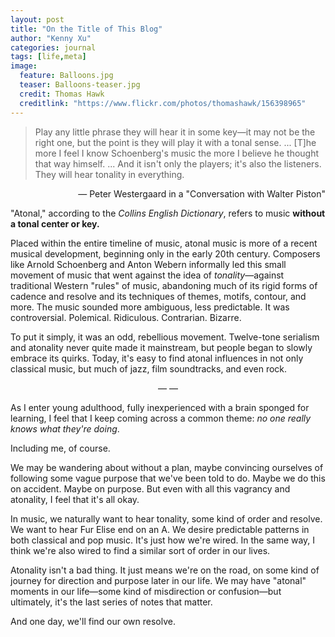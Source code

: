 ```yaml
---
layout: post
title: "On the Title of This Blog"
author: "Kenny Xu"
categories: journal
tags: [life,meta]
image:
  feature: Balloons.jpg
  teaser: Balloons-teaser.jpg
  credit: Thomas Hawk
  creditlink: "https://www.flickr.com/photos/thomashawk/156398965"
---
```

>Play any little phrase they will hear it in some key—it may not be the right one, but the point is they will play it with a tonal sense. ... [T]he more I feel I know Schoenberg's music the more I believe he thought that way himself. ... And it isn't only the players; it's also the listeners. They will hear tonality in everything.

<p align="right">— Peter Westergaard in a "Conversation with Walter Piston"
</p>

"Atonal," according to the _Collins English Dictionary_, refers to music __without a tonal center or key.__

Placed within the entire timeline of music, atonal music is more of a recent musical development, beginning only in the early 20th century. Composers like Arnold Schoenberg and Anton Webern informally led this small movement of music that went against the idea of _tonality_—against traditional Western "rules" of music, abandoning much of its rigid forms of cadence and resolve and its techniques of themes, motifs, contour, and more. The music sounded more ambiguous, less predictable. It was controversial. Polemical. Ridiculous. Contrarian. Bizarre.

To put it simply, it was an odd, rebellious movement. Twelve-tone serialism and atonality never quite made it mainstream, but people began to slowly embrace its quirks. Today, it's easy to find atonal influences in not only classical music, but much of jazz, film soundtracks, and even rock.

<p align="center">— —</p>

As I enter young adulthood, fully inexperienced with a brain sponged for learning, I feel that I keep coming across a common theme: _no one really knows what they're doing_.

Including me, of course.

We may be wandering about without a plan, maybe convincing ourselves of following some vague purpose that we've been told to do. Maybe we do this on accident. Maybe on purpose. But even with all this vagrancy and atonality, I feel that it's all okay.

In music, we naturally want to hear tonality, some kind of order and resolve. We want to hear Fur Elise end on an A. We desire predictable patterns in both classical and pop music. It's just how we're wired. In the same way, I think we're also wired to find a similar sort of order in our lives.

Atonality isn't a bad thing. It just means we're on the road, on some kind of journey for direction and purpose later in our life. We may have "atonal" moments in our life—some kind of misdirection or confusion—but ultimately, it's the last series of notes that matter.

And one day, we'll find our own resolve.

